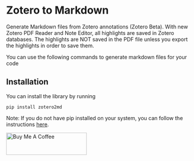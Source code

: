 # Zotero to Markdown

Generate Markdown files from Zotero annotations (Zotero Beta). 
With new Zotero PDF Reader and Note Editor, all highlights are saved in Zotero databases.
The highlights are NOT saved in the PDF file unless you export the highlights in order to save them.

You can use the following commands to generate markdown files for your code


## Installation 
You can install the library by running 
```shell
pip install zotero2md
```

Note: If you do not have pip installed on your system, you can follow the instructions [here](https://pip.pypa.io/en/stable/installation/).




<a href="https://www.buymeacoffee.com/ealizadeh" target="_blank"><img src="https://cdn.buymeacoffee.com/buttons/v2/default-blue.png" alt="Buy Me A Coffee" style="height: 60px !important;width: 217px !important;" ></a>